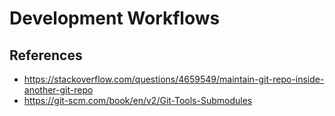 # Development Workflows








## References ##

* https://stackoverflow.com/questions/4659549/maintain-git-repo-inside-another-git-repo
* https://git-scm.com/book/en/v2/Git-Tools-Submodules


